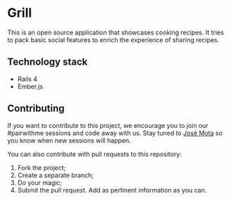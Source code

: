 # Grill

This is an open source application that showcases cooking recipes. It tries to
pack basic social features to enrich the experience of sharing recipes.

## Technology stack

* Rails 4
* Ember.js

## Contributing

If you want to contribute to this project, we encourage you to join our
\#pairwithme sessions and code away with us. Stay tuned to [José
Mota](http://twitter.com/josemotanet) so you know when new sessions will
happen.

You can also contribute with pull requests to this repository:

1. Fork the project;
2. Create a separate branch;
3. Do your magic;
4. Submit the pull request. Add as pertinent information as you can.
